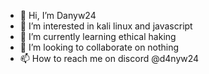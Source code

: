 - 👋 Hi, I’m Danyw24
- 👀 I’m interested in kali linux and javascript
- 🌱 I’m currently learning ethical haking
- 💞️ I’m looking to collaborate on nothing 
- 📫 How to reach me on discord @d4nyw24

<!---
Danyw24/Danyw24 is a ✨ special ✨ repository because its `README.md` (this file) appears on your GitHub profile.
You can click the Preview link to take a look at your changes.
--->
